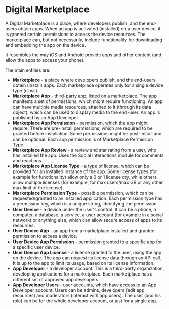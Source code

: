 # Digital Marketplace

A Digital Marketplace is a place, where developers publish, and the end-users obtain apps. When an app is activated (installed) on a user device, it is granted certain permissions to access the device resources. The marketplace can, but not necessarily, include functionality for downloading and embedding the app on the device.

It resembles the way iOS and Android provide apps and other content (and allow the apps to access your phone).

The main entities are:

- **Marketplace** - a place where developers publish, and the end-users obtain (install) apps. Each marketplace operates only for a single device type (class).
- **Marketplace App** - third-party app, listed on a marketplace.  The app manifests a set of permissions, which might require functioning. An app can have multiple media resources, attached to it (through its data object), which can be used to display media to the end-user. An app is published by an App Developer.
- **Marketplace App Permission** - permission, which the app might require. There are pre-install permissions, which are required to be granted before installation. Some permissions might be post-install and can be optional. Each app permission is of Marketplace Permission Type.
- **Marketplace App Review** - a review and star rating from a user, who has installed the app. Uses the Social Interactions module for comments and reactions.
- **Marketplace App License Type** - a type of license, which can be provided for an installed instance of the app. Some license types (for example for functionality) allow only a 0 or 1 license qty, while others allow multiple licenses (for example, for max users/max GB or any other max limit of the license).
- **Marketplace Permission Type** - possible permission, which can be requested/granted to an installed application. Each permission type has a permission key, which is a unique string, identifying the permission.
- **User Device** - a device under the user's control. It can be a phone, a computer, a database, a service, a user account (for example in a social network) or anything else, which can allow secure access of apps to its resources.
- **User Device App** - an app from a marketplace installed and granted permission to access a device.
- **User Device App Permission** - permission granted to a specific app for a specific user device.
- **User Device App License** - a license granted to the user, using the app on the device. The app can request its license data through an API call. It is up to the app to limit its usage, based on its license information.
- **App Developer** - a developer account. This is a third-party organization, developing applications for a marketplace. Each marketplace has a different set of approved app developers.
- **App Developer Users** - user accounts, which have access to an App Developer account. Users can be admins, developers (edit app resources) and moderators (interact with app users). The user (and his role) can be for the whole developer account, or just for a single app.


